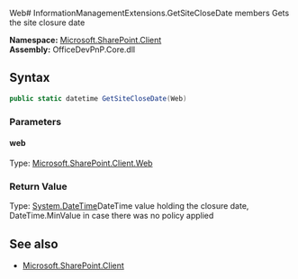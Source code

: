 Web# InformationManagementExtensions.GetSiteCloseDate members
Gets the site closure date  

**Namespace:** [Microsoft.SharePoint.Client](Microsoft.SharePoint.Client.md)  
**Assembly:** OfficeDevPnP.Core.dll  
## Syntax
```C#
public static datetime GetSiteCloseDate(Web)
```
### Parameters
#### web
Type: [Microsoft.SharePoint.Client.Web](Microsoft.SharePoint.Client.Web.md) 
#### 
### Return Value
Type: [System.DateTime](System.DateTime.md)DateTime value holding the closure date, DateTime.MinValue in case there was no policy applied
## See also
- [Microsoft.SharePoint.Client](Microsoft.SharePoint.Client.md)
